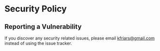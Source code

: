 # Security Policy

## Reporting a Vulnerability

If you discover any security related issues, please email kfriars@gmail.com instead of using the issue tracker.
